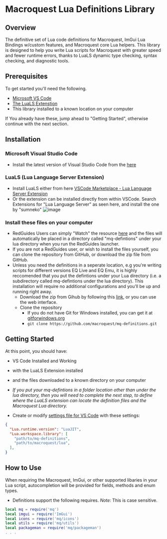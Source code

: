 # Macroquest Lua Definitions Library
## Overview
The definitive set of Lua code definitions for Macroquest, ImGui Lua Bindings w/custom features, and Macroquest core Lua helpers.  This library is designed to help you write Lua scripts for Macroquest with greater speed and fewer runtime errors, thanks to LuaLS dynamic type checking, syntax checking, and diagnostic tools.

## Prerequisites 
To get started you'll need the following.
- [Microsoft VS Code](https://code.visualstudio.com/download)
- [The LuaLS Extenstion](https://marketplace.visualstudio.com/items?itemName=sumneko.lua)
- This library installed to a known location on your computer

If You already have these, jump ahead to "Getting Started", otherwise continue with the next section.

## Installation

### Microsoft Visual Studio Code 
- Install the latest version of Visual Studio Code from the [here](https://code.visualstudio.com/download)


### LuaLS (Lua Language Server Extension)
- Install LuaLS either from here [VSCode Marketplace - Lua Language Server Extension](https://marketplace.visualstudio.com/items?itemName=sumneko.lua)
- Or the extension can be installed directly from within VSCode.  Search Extensions for "Lua Language Server" as seen here, and install the one by "sumneko"
![image](https://user-images.githubusercontent.com/414568/189777359-887c937a-5453-4ea0-a8f0-5c41ea4d6b66.png)

### Install these files on your computer
- RedGuides Users can simply "Watch" the resource [here](https://www.redguides.com/community/resources/mq-vs-code-lua-autocomplete-definition-library.2583/) and the files will automatically be placed in a directory called "mq-defintions" under your lua directory when you run the RedGuides launcher.
- If you are not a RedGuides user, or wish to install the files yourself, you can clone the repository from GitHub, or download the zip file from GitHub.
- Unless you need the definitions in a seperate location, e.g you're writing scripts for different versions EQ Live and EQ Emu, it is highly reccomended that you put the defintions under your Lua directory (i.e. a subdirectory called mq-defintions under the lua directory). This installation will require no additional configurations and you'll be up and running right away.
  - Download the zip from Gihub by following this [link](https://github.com/macroquest/mq-definitions/archive/refs/heads/master.zip), or you can use the web interface. 
  - Clone the repository  
    - If you do not have Git for Windows installed, you can get it at [gitforwindows.org](https://gitforwindows.org/)
    - `git clone https://github.com/macroquest/mq-definitions.git`

## Getting Started
At this point, you should have:
 - VS Code Installed and Working
 - with the LuaLS Extension installed
 - and the files downloaded to a known directory on your computer

- _If you put your mq-defintions in a folder location other than under the lua directory, then you will need to complete the next step, to define where the LuaLS extension can locate the definition files and the Macroquest Lua directory._

- Create or modify [settings file for VS Code](https://code.visualstudio.com/docs/getstarted/settings#_workspace-settingsjson-location) with these settings:
```json
{
  "Lua.runtime.version": "LuaJIT",
  "Lua.workspace.library": [
    "path/to/mq-definitions",
    "path/to/macroquest/lua",
  ],
}
``` 

## How to Use

When requiring the Macroquest, ImGui, or other supported libaries in your Lua script, autocompletion will be provided for fields, methods and enum types.

- Definitions support the following requires. *Note:* This is case sensitive.
```lua
local mq = require('mq')
local imgui = require('ImGui')
local icons = require('mq/icons')
local utils = require('mq/utils')
local packageman = require('mq/packageman')
. . .
```
